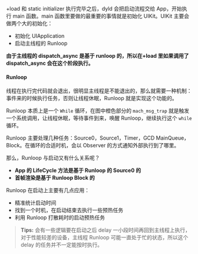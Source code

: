 +load 和 static initializer 执行完毕之后，dyld 会把启动流程交给 App，开始执行 main 函数。main 函数里要做的最重要的事情就是初始化 UIKit。UIKit 主要会做两个大的初始化：

* 初始化 UIApplication
* 启动主线程的 Runloop

**由于主线程的 dispatch_async 是基于 runloop 的，所以在+load 里如果调用了 dispatch_async 会在这个阶段执行。**

#### Runloop

线程在执行完代码就会退出，很明显主线程是不能退出的，那么就需要一种机制：事件来的时候执行任务，否则让线程休眠，Runloop 就是实现这个功能的。

Runloop 本质上是一个 `While` 循环，在图中橙色部分的 `mach_msg_trap` 就是触发一个系统调用，让线程休眠，等待事件到来，唤醒 Runloop，继续执行这个 `while` 循环。

Runloop 主要处理几种任务：Source0，Source1，Timer，GCD MainQueue，Block。在循环的合适时机，会以 Observer 的方式通知外部执行到了哪里。

那么，Runloop 与启动又有什么关系呢？

* **App 的 LifeCycle 方法是基于 Runloop 的 Source0 的**
* **首帧渲染是基于 Runloop Block 的**

Runloop 在启动上主要有几点应用：

* 精准统计启动时间
* 找到一个时机，在启动结束去执行一些预热任务
* 利用 Runloop 打散耗时的启动预热任务

> **Tips:** 会有一些逻辑要在启动之后 delay 一小段时间再回到主线程上执行，对于性能较差的设备，主线程 Runloop 可能一直处于忙的状态，所以这个 delay 的任务并不一定能按时执行。